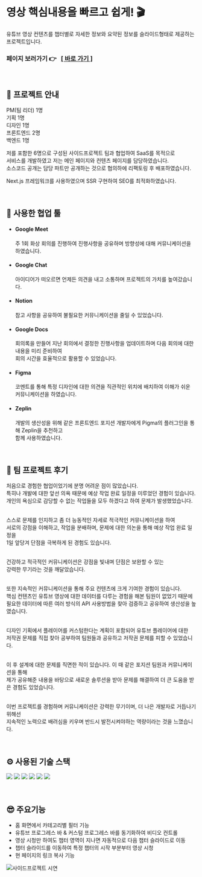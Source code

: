 # 영상 핵심내용을 빠르고 쉽게! 🎬

유튜브 영상 컨텐츠를 챕터별로 자세한 정보와 요약된 정보를 슬라이드형태로 제공하는 프로젝트입니다.

### 페이지 보러가기 👉 &nbsp; [[ 바로 가기 ]](https://side.zeriong.com)

<br/>

## 📌 프로젝트 안내 

PM(팀 리더) 1명<br/>
기획 1명<br/>
디자인 1명<br/>
프론트엔드 2명<br/>
백엔드 1명<br/>
  
저를 포함한 6명으로 구성된 사이드프로젝트 팀과 협업하여 SaaS를 목적으로<br/>
서비스를 개발하였고 저는 메인 페이지와 컨텐츠 페이지를 담당하였습니다.<br/>
소스코드 공개는 담당 파트만 공개하는 것으로 협의하에 리팩토링 후 배포하였습니다.<br/>

Next.js 프레임워크를 사용하였으며 SSR 구현하여 SEO를 최적화하였습니다.

<br/>

##  🧩 사용한 협업 툴

- #### Google Meet
  주 1회 화상 회의를 진행하여 진행사항을 공유하며 방향성에 대해 커뮤니케이션을 하였습니다.
- #### Google Chat
  아이디어가 떠오르면 언제든 의견을 내고 소통하며 프로젝트의 가치를 높여갔습니다.
- #### Notion
  참고 사항을 공유하여 불필요한 커뮤니케이션을 줄일 수 있었습니다.
- #### Google Docs
  회의록을 만들어 지난 회의에서 결정한 진행사항을 업데이트하며 다음 회의에 대한 내용을 미리 준비하여<br/>
  회의 시간을 효율적으로 활용할 수 있었습니다.
- #### Figma
  코멘트를 통해 특정 디자인에 대한 의견을 직관적인 위치에 배치하여 이해가 쉬운 커뮤니케이션을 하였습니다.<br/>
- #### Zeplin
  개발의 생산성을 위해 같은 프론트엔드 포지션 개발자에게 Pigma의 플러그인을 통해 Zeplin을 추천하고<br/>
  함께 사용하였습니다.

<br/>

##  🚀 팀 프로젝트 후기

처음으로 경험한 협업이었기에 분명 어려운 점이 많았습니다.<br/>
특히나 개발에 대한 앞선 의욕 때문에 예상 작업 완료 일정을 미루었던 경험이 있습니다.<br/>
개인의 욕심으로 감당할 수 없는 작업들을 모두 하겠다고 하여 문제가 발생했었습니다.<br/><br/>

스스로 문제를 인지하고 좀 더 능동적인 자세로 적극적인 커뮤니케이션을 하여<br/>
서로의 강점을 이해하고, 작업을 분배하며, 문제에 대한 의논을 통해 예상 작업 완료 일정을<br/>
1일 앞당겨 단점을 극복하게 된 경험도 있습니다.<br/><br/>

건강하고 적극적인 커뮤니케이션은 강점을 빛내며 단점은 보완할 수 있는<br/>
강력한 무기라는 것을 깨달았습니다.<br/><br/>

또한 지속적인 커뮤니케이션을 통해 주요 컨텐츠에 크게 기여한 경험이 있습니다.<br/>
핵심 컨텐츠인 유튜브 영상에 대한 데이터를 다루는 경험을 해본 팀원이 없었기 때문에<br/>
필요한 데이터에 따른 여러 방식의 API 사용방법을 찾아 검증하고 공유하여 생산성을 높였습니다.<br/><br/>

디자인 기획에서 플레이어를 커스텀한다는 계획이 포함되어 유튜브 플레이어에 대한<br/>
저작권 문제를 직접 찾아 공부하여 팀원들과 공유하고 저작권 문제를 피할 수 있었습니다.<br/><br/>

이 후 설계에 대한 문제를 직면한 적이 있습니다. 이 때 같은 포지션 팀원과 커뮤니케이션을 통해<br/>
제가 공유해준 내용을 바탕으로 새로운 솔루션을 받아 문제를 해결하여 더 큰 도움을 받은 경험도 있었습니다.<br/><br/>

이번 프로젝트를 경험하며 커뮤니케이션은 강력한 무기이며, 더 나은 개발자로 거듭나기 위해선<br/>
지속적인 노력으로 배려심을 키우며 반드시 발전시켜야하는 역량이라는 것을 느꼈습니다.

<br/>

## ⚙ 사용된 기술 스택

<img src="https://img.shields.io/badge/Typescript-3178C6?style=for-the-badge&logo=typescript&logoColor=white"> <img src="https://img.shields.io/badge/Next.js-000000?style=for-the-badge&logo=next.js&logoColor=white">
<img src="https://img.shields.io/badge/Firebase-FFCA28?style=for-the-badge&logo=Firebase&logoColor=black">
<img src="https://img.shields.io/badge/Redux_Toolkit-764ABC?style=for-the-badge&logo=redux&logoColor=white">
<img src="https://img.shields.io/badge/axios-5A29E4?style=for-the-badge&logo=axios&logoColor=white">
<img src="https://img.shields.io/badge/tailwind_css-06B6D4?style=for-the-badge&logo=tailwindcss&logoColor=white">

<br/>

## 😎 주요기능

- 홈 화면에서 카테고리별 필터 기능
- 유튜브 프로그레스 바 & 커스텀 프로그레스 바를 동기화하여 비디오 컨트롤
- 영상 시청만 하여도 챕터 영역이 지나면 자동적으로 다음 챕터 슬라이드로 이동
- 챕터 슬라이드를 이동하여 특정 챕터의 시작 부분부터 영상 시청
- 현 페이지의 링크 복사 기능

![사이드프로젝트 시연](https://github.com/zeriong/side-project/assets/115396103/df79d346-8ee1-4b7b-aa43-a0d53d9a46e0)
